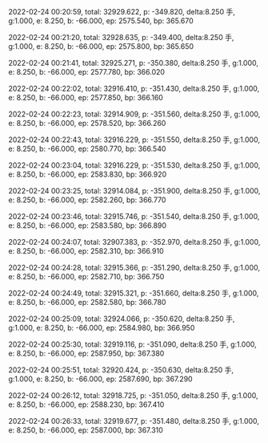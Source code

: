 2022-02-24 00:20:59, total: 32929.622, p: -349.820, delta:8.250 手, g:1.000, e: 8.250, b: -66.000, ep: 2575.540, bp: 365.670

2022-02-24 00:21:20, total: 32928.635, p: -349.400, delta:8.250 手, g:1.000, e: 8.250, b: -66.000, ep: 2575.800, bp: 365.650

2022-02-24 00:21:41, total: 32925.271, p: -350.380, delta:8.250 手, g:1.000, e: 8.250, b: -66.000, ep: 2577.780, bp: 366.020

2022-02-24 00:22:02, total: 32916.410, p: -351.430, delta:8.250 手, g:1.000, e: 8.250, b: -66.000, ep: 2577.850, bp: 366.160

2022-02-24 00:22:23, total: 32914.909, p: -351.560, delta:8.250 手, g:1.000, e: 8.250, b: -66.000, ep: 2578.520, bp: 366.260

2022-02-24 00:22:43, total: 32916.229, p: -351.550, delta:8.250 手, g:1.000, e: 8.250, b: -66.000, ep: 2580.770, bp: 366.540

2022-02-24 00:23:04, total: 32916.229, p: -351.530, delta:8.250 手, g:1.000, e: 8.250, b: -66.000, ep: 2583.830, bp: 366.920

2022-02-24 00:23:25, total: 32914.084, p: -351.900, delta:8.250 手, g:1.000, e: 8.250, b: -66.000, ep: 2582.260, bp: 366.770

2022-02-24 00:23:46, total: 32915.746, p: -351.540, delta:8.250 手, g:1.000, e: 8.250, b: -66.000, ep: 2583.580, bp: 366.890

2022-02-24 00:24:07, total: 32907.383, p: -352.970, delta:8.250 手, g:1.000, e: 8.250, b: -66.000, ep: 2582.310, bp: 366.910

2022-02-24 00:24:28, total: 32915.366, p: -351.290, delta:8.250 手, g:1.000, e: 8.250, b: -66.000, ep: 2582.710, bp: 366.750

2022-02-24 00:24:49, total: 32915.321, p: -351.660, delta:8.250 手, g:1.000, e: 8.250, b: -66.000, ep: 2582.580, bp: 366.780

2022-02-24 00:25:09, total: 32924.066, p: -350.620, delta:8.250 手, g:1.000, e: 8.250, b: -66.000, ep: 2584.980, bp: 366.950

2022-02-24 00:25:30, total: 32919.116, p: -351.090, delta:8.250 手, g:1.000, e: 8.250, b: -66.000, ep: 2587.950, bp: 367.380

2022-02-24 00:25:51, total: 32920.424, p: -350.630, delta:8.250 手, g:1.000, e: 8.250, b: -66.000, ep: 2587.690, bp: 367.290

2022-02-24 00:26:12, total: 32918.725, p: -351.050, delta:8.250 手, g:1.000, e: 8.250, b: -66.000, ep: 2588.230, bp: 367.410

2022-02-24 00:26:33, total: 32919.677, p: -351.480, delta:8.250 手, g:1.000, e: 8.250, b: -66.000, ep: 2587.000, bp: 367.310